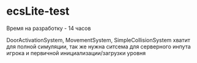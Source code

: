 # ecsLite-test

Время на разработку - 14 часов

DoorActivationSystem, MovementSystem, SimpleCollisionSystem хватит для полной симуляции, так же нужна ситсема для серверного инпута игрока и первичной инициализации/загрузки уровня
